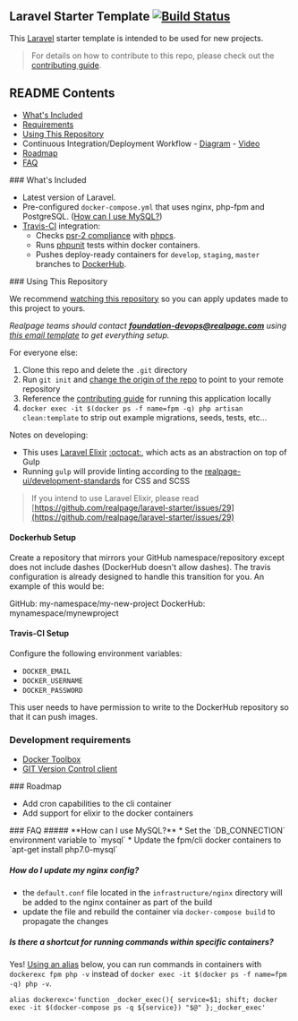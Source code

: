 ## Laravel Starter Template [![Build Status](https://travis-ci.org/realpage/laravel-starter.svg?branch=master)](https://travis-ci.org/realpage/laravel-starter)

This [Laravel](https://www.laravel.com) starter template is intended to be used for new projects.

> For details on how to contribute to this repo, please check out the [contributing guide](https://github.com/Realpage/laravel/blob/master/CONTRIBUTING.md).

## README Contents

* [What's Included](#whats-included)
* [Requirements](#requirements)
* [Using This Repository](#using-this-repo)
* Continuous Integration/Deployment Workflow - [Diagram](http://realpage.github.io/devops-documentation/foundation-deployment-technical-v1.png) - [Video](https://www.youtube.com/watch?v=vHpInByhQfM)
* [Roadmap](#roadmap)
* [FAQ](#faq)

<a name="whats-included" />
### What's Included

 * Latest version of Laravel.
 * Pre-configured `docker-compose.yml` that uses nginx, php-fpm and PostgreSQL. ([How can I use MySQL?](#use-mysql))
 * [Travis-CI](https://travis-ci.org) integration:
    * Checks [psr-2 compliance](https://github.com/php-fig/fig-standards/blob/master/accepted/PSR-2-coding-style-guide.md) with [phpcs](https://github.com/squizlabs/PHP_CodeSniffer).
    * Runs [phpunit](https://phpunit.de/) tests within docker containers.
    * Pushes deploy-ready containers for `develop`, `staging`, `master` branches to [DockerHub](http://hub.docker.com).
    
<a name="using-this-repo" />
### Using This Repository

We recommend [watching this repository](https://help.github.com/articles/watching-repositories/) so you can apply updates made to this project to yours.

_Realpage teams should contact **foundation-devops@realpage.com** using [this email template](https://github.com/realpage/lumen-starter/wiki) to get everything setup._

For everyone else:

1. Clone this repo and delete the `.git` directory
2. Run `git init` and [change the origin of the repo](https://help.github.com/articles/changing-a-remote-s-url/) to point to your remote repository
3. Reference the [contributing guide](https://github.com/Realpage/laravel/blob/master/CONTRIBUTING.md) for running this application locally
4. `docker exec -it $(docker ps -f name=fpm -q) php artisan clean:template` to strip out example migrations, seeds, tests, etc...

Notes on developing:
  - This uses [Laravel Elixir](https://laravel.com/docs/master/elixir) [:octocat:](https://github.com/laravel/elixir), which acts as an abstraction on top of Gulp
  - Running `gulp` will provide linting according to the [realpage-ui/development-standards](https://github.com/realpage-ui/development-standards) for CSS and SCSS

> If you intend to use Laravel Elixir, please read [https://github.com/realpage/laravel-starter/issues/29](https://github.com/realpage/laravel-starter/issues/29) 

#### Dockerhub Setup

Create a repository that mirrors your GitHub namespace/repository except does not include dashes (DockerHub doesn't allow dashes).  The travis configuration is already designed to handle this transition for you.  An example of this would be:

GitHub: my-namespace/my-new-project
DockerHub: mynamespace/mynewproject

#### Travis-CI Setup

Configure the following environment variables:
 * `DOCKER_EMAIL`
 * `DOCKER_USERNAME`
 * `DOCKER_PASSWORD`

This user needs to have permission to write to the DockerHub repository so that it can push images.

### Development requirements

* [Docker Toolbox](https://www.docker.com/products/docker-toolbox)
* [GIT Version Control client](https://git-scm.com/)

<a name="roadmap" />
### Roadmap

 * Add cron capabilities to the cli container
 * Add support for elixir to the docker containers
 
<a name="faq" />
### FAQ

<a name="use-mysql" />
##### **How can I use MySQL?**
   * Set the `DB_CONNECTION` environment variable to `mysql`
   * Update the fpm/cli docker containers to `apt-get install php7.0-mysql`

##### **How do I update my nginx config?**
   * the `default.conf` file located in the `infrastructure/nginx` directory will be added to the nginx container as part of the build
   * update the file and rebuild the container via `docker-compose build` to propagate the changes

##### **Is there a shortcut for running commands within specific containers?**

Yes!  [Using an alias](http://askubuntu.com/a/17537/132639) below, you can run commands in containers with `dockerexc fpm php -v` instead of `docker exec -it $(docker ps -f name=fpm -q) php -v`.

```
alias dockerexc='function _docker_exec(){ service=$1; shift; docker exec -it $(docker-compose ps -q ${service}) "$@" };_docker_exec'
```
